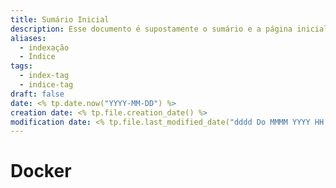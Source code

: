 ```yaml
---
title: Sumário Inicial
description: Esse documento é supostamente o sumário e a página inicial de todo o meu site baseado nas anotações do Obsidian.
aliases:
  - indexação
  - Índice
tags:
  - index-tag
  - indice-tag
draft: false
date: <% tp.date.now("YYYY-MM-DD") %>
creation date: <% tp.file.creation_date() %>
modification date: <% tp.file.last_modified_date("dddd Do MMMM YYYY HH:mm:ss") %>
---
```


# Docker
